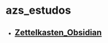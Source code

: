 # azs_estudos

- ## [Zettelkasten_Obsidian](https://github.com/ailtonzsilva/azs_estudos/blob/main/Zettelkasten_Obsidian.md)

